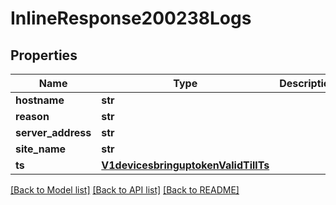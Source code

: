 # InlineResponse200238Logs

## Properties
Name | Type | Description | Notes
------------ | ------------- | ------------- | -------------
**hostname** | **str** |  | [optional] 
**reason** | **str** |  | [optional] 
**server_address** | **str** |  | [optional] 
**site_name** | **str** |  | [optional] 
**ts** | [**V1devicesbringuptokenValidTillTs**](V1devicesbringuptokenValidTillTs.md) |  | [optional] 

[[Back to Model list]](../README.md#documentation-for-models) [[Back to API list]](../README.md#documentation-for-api-endpoints) [[Back to README]](../README.md)

